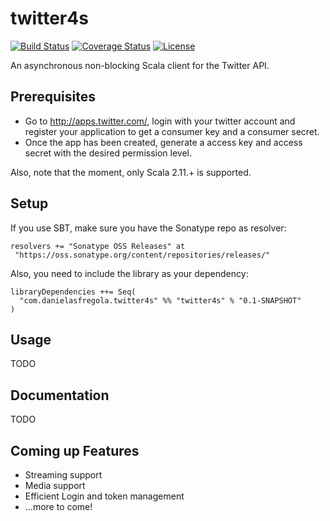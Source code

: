 twitter4s
=========

[![Build Status](https://travis-ci.org/DanielaSfregola/twitter4s.svg?branch=master)](https://travis-ci.org/DanielaSfregola/twitter4s) [![Coverage Status](https://img.shields.io/coveralls/DanielaSfregola/twitter4s.svg)](https://coveralls.io/r/DanielaSfregola/twitter4s?branch=master) [![License](http://img.shields.io/:license-Apache%202-red.svg)](http://www.apache.org/licenses/LICENSE-2.0.txt)

An asynchronous non-blocking Scala client for the Twitter API.

Prerequisites
-------------
- Go to http://apps.twitter.com/, login with your twitter account and register your application to get a consumer key and a consumer secret.
- Once the app has been created, generate a access key and access secret with the desired permission level.

Also, note that the moment, only Scala 2.11.+ is supported.

Setup
-----
If you use SBT, make sure you have the Sonatype repo as resolver:

```
resolvers += "Sonatype OSS Releases" at
 "https://oss.sonatype.org/content/repositories/releases/"
```

Also, you need to include the library as your dependency:
```
libraryDependencies ++= Seq(
  "com.danielasfregola.twitter4s" %% "twitter4s" % "0.1-SNAPSHOT"
)
```

Usage
-----
TODO

Documentation
-------------
TODO

Coming up Features
---------------
- Streaming support
- Media support
- Efficient Login and token management
- ...more to come!
